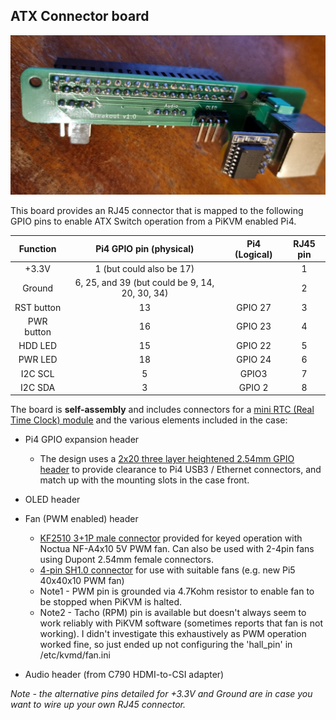 ## ATX Connector board

![](./Images/ATX_connector_board_rotate.jpg)

This board provides an RJ45 connector that is mapped to the following GPIO pins to enable ATX Switch operation from a PiKVM enabled Pi4.


|  Function  |            Pi4 GPIO pin (physical)             | Pi4 (Logical) | RJ45 pin |
| :--------: | :--------------------------------------------: | :-----------: | :------: |
|   +3.3V    |            1 (but could also be 17)            |               |    1     |
|   Ground   | 6, 25, and 39 (but could be 9, 14, 20, 30, 34) |               |    2     |
| RST button |                       13                       |    GPIO 27    |    3     |
| PWR button |                       16                       |    GPIO 23    |    4     |
|  HDD LED   |                       15                       |    GPIO 22    |    5     |
|  PWR LED   |                       18                       |    GPIO 24    |    6     |
|  I2C SCL   |                       5                        |     GPIO3     |    7     |
|  I2C SDA   |                       3                        |    GPIO 2     |    8     |


The board is  **self-assembly** and includes connectors for a [mini RTC (Real Time Clock) module](https://www.aliexpress.com/item/32828162429.html?spm=a2g0o.order_list.order_list_main.95.71011802gTyL6x) and the various elements included in the case:

- Pi4 GPIO expansion header
  - The design uses a [2x20 three layer heightened 2.54mm GPIO header](https://www.aliexpress.com/item/1005005366790021.html?spm=a2g0o.order_list.order_list_main.33.71011802gTyL6x) to provide clearance to Pi4 USB3 / Ethernet connectors, and match up with the mounting slots in the case front.

- OLED header
- Fan (PWM enabled) header
  - [KF2510 3+1P male connector](https://www.aliexpress.com/item/1005002905132620.html?spm=a2g0o.order_list.order_list_main.68.71011802gTyL6x) provided for keyed operation with Noctua NF-A4x10 5V PWM fan. Can also be used with 2-4pin fans using Dupont 2.54mm female connectors.
  - [4-pin SH1.0 connector](https://www.aliexpress.com/item/4001225684969.html?spm=a2g0o.order_list.order_list_main.11.71011802gTyL6x) for use with suitable fans (e.g. new Pi5 40x40x10 PWM fan)
  - Note1 - PWM pin is grounded via 4.7Kohm resistor to enable fan to be stopped when PiKVM is halted.
  - Note2 - Tacho (RPM) pin is available but doesn't always seem to work reliably with PiKVM software (sometimes reports that fan is not working). I didn't investigate this exhaustively as PWM operation worked fine, so just ended up not configuring the 'hall_pin' in /etc/kvmd/fan.ini

- Audio header (from C790 HDMI-to-CSI adapter)

*Note - the alternative pins detailed for +3.3V and Ground are in case you want to wire up your own RJ45 connector.*
